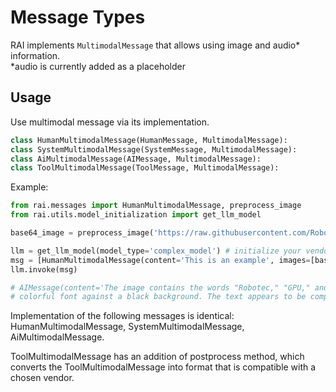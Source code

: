 # Message Types

RAI implements `MultimodalMessage` that allows using image and audio* information.\
*audio is currently added as a placeholder

## Usage

Use multimodal message via its implementation.

```python
class HumanMultimodalMessage(HumanMessage, MultimodalMessage):
class SystemMultimodalMessage(SystemMessage, MultimodalMessage):
class AiMultimodalMessage(AIMessage, MultimodalMessage):
class ToolMultimodalMessage(ToolMessage, MultimodalMessage):
```

Example:

```python
from rai.messages import HumanMultimodalMessage, preprocess_image
from rai.utils.model_initialization import get_llm_model

base64_image = preprocess_image('https://raw.githubusercontent.com/RobotecAI/RobotecGPULidar/develop/docs/image/rgl-logo.png')

llm = get_llm_model(model_type='complex_model') # initialize your vendor of choice in config.toml
msg = [HumanMultimodalMessage(content='This is an example', images=[base64_image])]
llm.invoke(msg)

# AIMessage(content='The image contains the words "Robotec," "GPU," and "Lidar" written in a stylized,
# colorful font against a black background. The text appears to be composed of red, green, and blue lines that create a 3D effect.'...
```

Implementation of the following messages is identical: HumanMultimodalMessage, SystemMultimodalMessage, AiMultimodalMessage.

ToolMultimodalMessage has an addition of postprocess method, which converts the ToolMultimodalMessage into format that is compatible with a chosen vendor.
